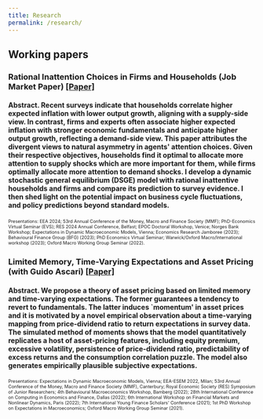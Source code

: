 ```yaml
---
title: Research
permalink: /research/
---
```

## Working papers

### **Rational Inattention Choices in Firms and Households (Job Market Paper)** [[Paper]](/home/files/papers/)

#### **Abstract.** Recent surveys indicate that households correlate higher expected inflation with lower output growth, aligning with a supply-side view. In contrast, firms and experts often associate higher expected inflation with stronger economic fundamentals and anticipate higher output growth, reflecting a demand-side view. This paper attributes the divergent views to natural asymmetry in agents' attention choices. Given their respective objectives, households find it optimal to allocate more attention to supply shocks which are more important for them, while firms optimally allocate more attention to demand shocks. I develop a dynamic stochastic general equilibrium (DSGE) model with rational inattentive households and firms and compare its prediction to survey evidence. I then shed light on the potential impact on business cycle fluctuations, and policy predictions beyond standard models.

<p class="small" style="font-size: 0.65em;"> Presentations: EEA 2024; 53rd Annual Conference of the Money, Macro and Finance Society (MMF); PhD-Economics Virtual Seminar (EVS); RES 2024 Annual Conference, Belfast; EPOC Doctoral Workshop, Venice; Norges Bank Workshop; Expectations in Dynamic Macroeconomic Models, Vienna; Economics Research Jamboree (2023); Behavioural Finance Group (BFG) (2023); PhD Economics Virtual Seminar; Warwick/Oxford Macro/International workshop (2023); Oxford Macro Working Group Seminar (2022).</p>

### **Limited Memory, Time-Varying Expectations and Asset Pricing** (with Guido Ascari) [[Paper]](/home/files/papers/wp_tv_expectations.pdf)

#### **Abstract.** We propose a theory of asset pricing based on limited memory and time-varying expectations. The former guarantees a tendency to revert to fundamentals. The latter induces `momentum' in asset prices and it is motivated by a novel empirical observation about a time-varying mapping from price-dividend ratio to return expectations in survey data. The simulated method of moments shows that the model quantitatively replicates a host of asset-pricing features, including equity premium, excessive volatility, persistence of price-dividend ratio, predictability of excess returns and the consumption correlation puzzle. The model also generates empirically plausible subjective expectations.

<p class="small"  style="font-size: 0.65em;"> Presentations:  Expectations in Dynamic Macroeconomic Models, Vienna; EEA-ESEM 2022, Milan; 53rd Annual Conference of the Money, Macro and Finance  Society (MMF), Canterbury; Royal Economic Society (RES) Symposium of Junior Researchers; 4th Behavioural Macroeconomics Workshop, Bamberg (2022); 28th International Conference on Computing in Economics and Finance, Dallas (2022); 6th International Workshop on Financial Markets and Nonlinear Dynamics, Paris (2022); 7th International Young Finance Scholars' Conference (2021); 1st PhD Workshop on Expectations in Macroeconomics;  Oxford Macro Working Group Seminar (2021).</p>
